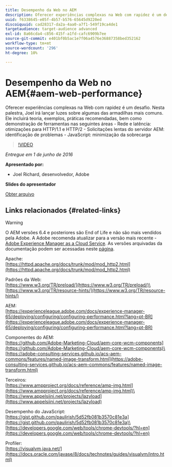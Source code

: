 ```yaml
---
title: Desempenho da Web no AEM
description: Oferecer experiências complexas na Web com rapidez é um desafio. Nesta palestra, Joel irá lançar luzes sobre algumas das armadilhas mais comuns. Incluirá teoria, exemplos, melhores práticas, bem como demonstração de ferramentas.
uuid: f6338645-e05f-4b57-b576-65645d9220ed
discoiquuid: cad28317-da2a-4aa0-a7f1-549f19ca4de1
targetaudience: target-audience advanced
exl-id: 8a66cda4-c856-415f-a1fd-cafc6909b7ee
source-git-commit: e401bf0b5ac1e7f06a4576e36887358bed352162
workflow-type: tm+mt
source-wordcount: '296'
ht-degree: 10%

---
```


# Desempenho da Web no AEM{#aem-web-performance}

Oferecer experiências complexas na Web com rapidez é um desafio. Nesta palestra, Joel irá lançar luzes sobre algumas das armadilhas mais comuns. Ele incluirá teoria, exemplos, práticas recomendadas, bem como demonstração de ferramentas nas seguintes áreas - Rede e latência: otimizações para HTTP/1.1 e HTTP/2 - Solicitações lentas do servidor AEM: identificação de problemas - JavaScript: minimização da sobrecarga

>[!VIDEO](https://video.tv.adobe.com/v/19296/?quality=9)

*Entregue em 1 de junho de 2016*

**Apresentado por:**

* Joel Richard, desenvolvedor, Adobe

**Slides do apresentador**

[Obter arquivo](assets/aem-gems-060116-web-performance.pdf)

## Links relacionados {#related-links}

>[!WARNING]
>
>O AEM versões 6.4 e posteriores são End of Life e não são mais vendidos pela Adobe.  A Adobe recomenda atualizar para a versão mais recente - [Adobe Experience Manager as a Cloud Service](https://experienceleague.adobe.com/docs/experience-manager-cloud-service.html?lang=pt-BR).  As versões arquivadas da documentação podem ser acessadas neste [página](https://experienceleague.adobe.com/docs/experience-manager-release-information/aem-release-updates/previous-updates/aem-previous-versions.html?lang=pt-BR).

Apache:\
[https://httpd.apache.org/docs/trunk/mod/mod_http2.html](https://httpd.apache.org/docs/trunk/mod/mod_http2.html)

Padrões da Web:\
[https://www.w3.org/TR/preload/](https://www.w3.org/TR/preload/)\
[https://www.w3.org/TR/resource-hints/](https://www.w3.org/TR/resource-hints/)

AEM:\
[https://experienceleague.adobe.com/docs/experience-manager-65/deploying/configuring/configuring-performance.html?lang=pt-BR](https://experienceleague.adobe.com/docs/experience-manager-65/deploying/configuring/configuring-performance.html?lang=pt-BR)

Componentes do AEM:\
[https://github.com/Adobe-Marketing-Cloud/aem-core-wcm-components](https://github.com/Adobe-Marketing-Cloud/aem-core-wcm-components)\
[https://adobe-consulting-services.github.io/acs-aem-commons/features/named-image-transform.html](https://adobe-consulting-services.github.io/acs-aem-commons/features/named-image-transform.html)

Terceiros:\
[https://www.ampproject.org/docs/reference/amp-img.html](https://www.ampproject.org/docs/reference/amp-img.html)\
[https://www.appelsiini.net/projects/lazyload](https://www.appelsiini.net/projects/lazyload)

Desempenho do JavaScript:\
[https://gist.github.com/paulirish/5d52fb081b3570c81e3a](https://gist.github.com/paulirish/5d52fb081b3570c81e3a)\
[https://developers.google.com/web/tools/chrome-devtools/?hl=en](https://developers.google.com/web/tools/chrome-devtools/?hl=en)

Profiler:\
[https://visualvm.java.net/](https://docs.oracle.com/javase/8/docs/technotes/guides/visualvm/intro.html)

<!--
[Get back to the Overview](https://helpx.adobe.com/experience-manager/kt/eseminars/gems/aem-index.html)
-->

